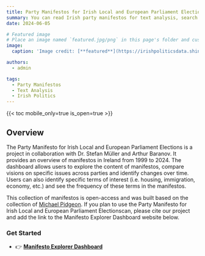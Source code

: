 ```yaml
---
title: Party Manifestos for Irish Local and European Parliament Elections from 1999 to 2024.
summary: You can read Irish party manifestos for text analysis, search for keywords across all documents, and download the files!
date: 2024-06-05

# Featured image
# Place an image named `featured.jpg/png` in this page's folder and customize its options here.
image:
  caption: 'Image credit: [**featured**](https://irishpoliticsdata.shinyapps.io/manifestoexplorer/)' 

authors:
  - admin

tags:
  - Party Manifestos
  - Text Analysis
  - Irish Politics
---
```


{{< toc mobile_only=true is_open=true >}}

## Overview

The Party Manifesto for Irish Local and European Parliament Elections is a project in collaboration with Dr. Stefan Müller and Arthur Baranov. It provides an overview of manifestos in Ireland from 1999 to 2024. The dashboard allows users to explore the content of manifestos, compare visions on specific issues across parties and identify changes over time. Users can also identify specific terms of interest (i.e. housing, immigration, economy, etc.) and see the frequency of these terms in the manifestos. 

This collection of manifestos is open-access and was built based on the collection of [Michael Pidgeon](http://www.michaelpidgeon.com/manifestos/). If you plan to use the Party Manifesto for Irish Local and European Parliament Electionscan, please cite our project and add the link to the Manifesto Explorer Dashboard website below.   

### Get Started

- 👉 [**Manifesto Explorer Dashboard**](https://irishpoliticsdata.shinyapps.io/manifestoexplorer/)

